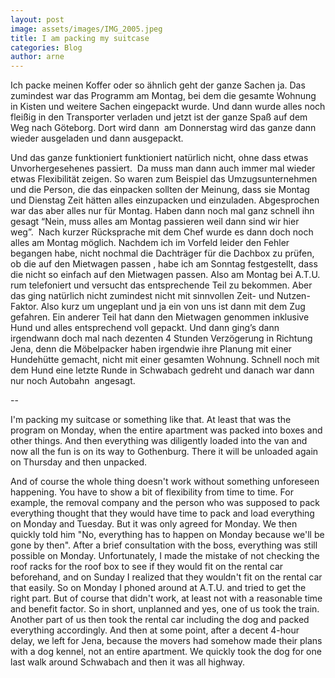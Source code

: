 ```yaml
---
layout: post
image: assets/images/IMG_2005.jpeg
title: I am packing my suitcase
categories: Blog
author: arne
---
```

Ich packe meinen Koffer oder so ähnlich geht der ganze Sachen ja. Das zumindest war das Programm am Montag, bei dem die gesamte Wohnung in Kisten und weitere Sachen eingepackt wurde. Und dann wurde alles noch fleißig in den Transporter verladen und jetzt ist der ganze Spaß auf dem Weg nach Göteborg. Dort wird dann  am Donnerstag wird das ganze dann wieder ausgeladen und dann ausgepackt.

Und das ganze funktioniert funktioniert natürlich nicht, ohne dass etwas Unvorhergesehenes passiert.  Da muss man dann auch immer mal wieder  etwas Flexibilität zeigen. So waren zum Beispiel das Umzugsunternehmen und die Person, die das einpacken sollten der Meinung, dass sie Montag und Dienstag Zeit hätten alles einzupacken und einzuladen. Abgesprochen war das aber alles nur für Montag. Haben dann noch mal ganz schnell ihn gesagt “Nein, muss alles am Montag passieren weil dann sind wir hier weg”.  Nach kurzer Rücksprache mit dem Chef wurde es dann doch noch alles am Montag möglich. Nachdem ich im Vorfeld leider den Fehler begangen habe, nicht nochmal die Dachträger für die Dachbox zu prüfen, ob die auf den Mietwagen passen , habe ich am Sonntag festgestellt, dass die nicht so einfach auf den Mietwagen passen. Also am Montag bei A.T.U. rum telefoniert und versucht das entsprechende Teil zu bekommen. Aber das ging natürlich nicht zumindest nicht mit sinnvollen Zeit- und Nutzen-Faktor. Also kurz um ungeplant und ja ein von uns ist dann mit dem Zug gefahren. Ein anderer Teil hat dann den Mietwagen genommen inklusive Hund und alles entsprechend voll gepackt. Und dann ging’s dann irgendwann doch mal nach dezenten 4 Stunden Verzögerung in Richtung Jena, denn die Möbelpacker haben irgendwie ihre Planung mit einer Hundehütte gemacht, nicht mit einer gesamten Wohnung. Schnell noch mit dem Hund eine letzte Runde in Schwabach gedreht und danach war dann nur noch Autobahn  angesagt.

\--

I'm packing my suitcase or something like that. At least that was the program on Monday, when the entire apartment was packed into boxes and other things. And then everything was diligently loaded into the van and now all the fun is on its way to Gothenburg. There it will be unloaded again on Thursday and then unpacked.

And of course the whole thing doesn't work without something unforeseen happening. You have to show a bit of flexibility from time to time. For example, the removal company and the person who was supposed to pack everything thought that they would have time to pack and load everything on Monday and Tuesday. But it was only agreed for Monday. We then quickly told him "No, everything has to happen on Monday because we'll be gone by then". After a brief consultation with the boss, everything was still possible on Monday. Unfortunately, I made the mistake of not checking the roof racks for the roof box to see if they would fit on the rental car beforehand, and on Sunday I realized that they wouldn't fit on the rental car that easily. So on Monday I phoned around at A.T.U. and tried to get the right part. But of course that didn't work, at least not with a reasonable time and benefit factor. So in short, unplanned and yes, one of us took the train. Another part of us then took the rental car including the dog and packed everything accordingly. And then at some point, after a decent 4-hour delay, we left for Jena, because the movers had somehow made their plans with a dog kennel, not an entire apartment. We quickly took the dog for one last walk around Schwabach and then it was all highway.